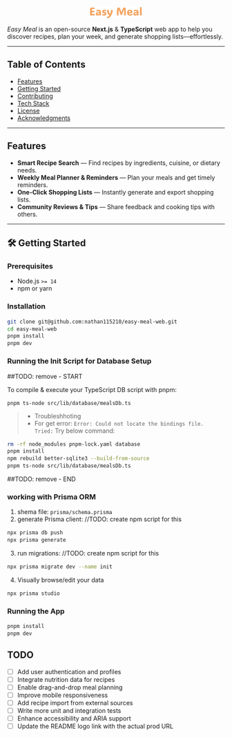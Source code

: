 <p align="center">
  <a href="#">
    <img src="./public/logo.svg" alt="Easy Meal Logo" width="120" />

  </a>
</p>

_Easy Meal_ is an open-source **Next.js** & **TypeScript** web app to help you discover recipes, plan your week, and generate shopping lists—effortlessly.

---

## Table of Contents

- [Features](#features)
- [Getting Started](#getting-started)
- [Contributing](#contributing)
- [Tech Stack](#tech-stack)
- [License](#license)
- [Acknowledgments](#acknowledgments)

---

## Features

- **Smart Recipe Search** — Find recipes by ingredients, cuisine, or dietary needs.
- **Weekly Meal Planner & Reminders** — Plan your meals and get timely reminders.
- **One-Click Shopping Lists** — Instantly generate and export shopping lists.
- **Community Reviews & Tips** — Share feedback and cooking tips with others.

---

## 🛠️ Getting Started

### Prerequisites

- Node.js `>= 14`
- npm or yarn

### Installation

```bash
git clone git@github.com:nathan115210/easy-meal-web.git
cd easy-meal-web
pnpm install
pnpm dev
```

### Running the Init Script for Database Setup
##TODO: remove - START

To compile & execute your TypeScript DB script with pnpm:

```
pnpm ts-node src/lib/database/mealsDb.ts
```

> - Troubleshhoting
> - For get error: `Error: Could not locate the bindings file. Tried:` Try below command:

```bash
rm -rf node_modules pnpm-lock.yaml database
pnpm install
npm rebuild better-sqlite3 --build-from-source
pnpm ts-node src/lib/database/mealsDb.ts
```
##TODO: remove - END


### working with Prisma ORM
1. shema file: `prisma/schema.prisma`
2. generate Prisma client: //TODO: create npm script for this
```bash
npx prisma db push
npx prisma generate
```
3. run migrations: //TODO: create npm script for this
```bash
npx prisma migrate dev --name init
```     
4. Visually browse/edit your data
```bash
npx prisma studio
```

### Running the App
```bash
pnpm install
pnpm dev
```


## TODO

- [ ] Add user authentication and profiles
- [ ] Integrate nutrition data for recipes
- [ ] Enable drag-and-drop meal planning
- [ ] Improve mobile responsiveness
- [ ] Add recipe import from external sources
- [ ] Write more unit and integration tests
- [ ] Enhance accessibility and ARIA support
- [ ] Update the README logo link with the actual prod URL
